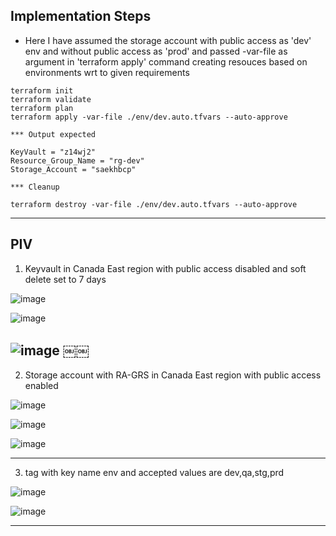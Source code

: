 
## Implementation Steps 

- Here I have assumed the storage account with public access as 'dev' env and without public access as 'prod' and passed -var-file as argument in 'terraform apply' command creating resouces based on environments wrt to given requirements 

```
terraform init
terraform validate
terraform plan
terraform apply -var-file ./env/dev.auto.tfvars --auto-approve

*** Output expected 

KeyVault = "z14wj2"
Resource_Group_Name = "rg-dev"
Storage_Account = "saekhbcp"

*** Cleanup 

terraform destroy -var-file ./env/dev.auto.tfvars --auto-approve

```
------------------------------------------------------------------------------------------------------------------------

## PIV

1. Keyvault in Canada East region with public access disabled and soft delete set to 7 days

![image](https://github.com/user-attachments/assets/fe041dbe-c950-4e02-b747-781bd627df87)

![image](https://github.com/user-attachments/assets/f87ccc2a-0a20-4e2b-bc0f-09e1af065dee)

![image](https://github.com/user-attachments/assets/a50c9989-97d8-40c3-826d-fd358d91ceee)
￼￼
------------------------------------------------------------------------------------------------------------------------

2. Storage account with RA-GRS in Canada East region with public access enabled 

![image](https://github.com/user-attachments/assets/f5c62afe-76e8-40b7-bd44-9e0137ea2f5d)

![image](https://github.com/user-attachments/assets/086d7751-d7d9-49a3-ba74-3a27fef60c6a)

![image](https://github.com/user-attachments/assets/ed627540-7f7c-4c57-9d3a-80a7fb63ee11)

------------------------------------------------------------------------------------------------------------------------

3. tag with key name env and accepted values are dev,qa,stg,prd

![image](https://github.com/user-attachments/assets/d574e482-6096-42f2-b42a-123a68c06399)

![image](https://github.com/user-attachments/assets/56c9f972-a9df-4f93-8d97-8da6e713d5fa)

------------------------------------------------------------------------------------------------------------------------
